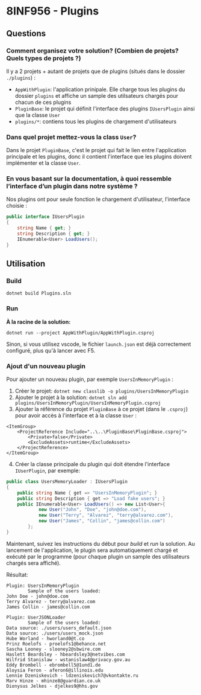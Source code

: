# 8INF956 - Plugins

## Questions
### Comment organisez votre solution? (Combien de projets? Quels types de projets ?)

Il y a 2 projets + autant de projets que de plugins (situés dans le dossier `./plugins`) :
- `AppWithPlugin`: l'application prinipale. Elle charge tous les plugins du dossier `plugins` et affiche un sample des utilsateurs chargés pour chacun de ces plugins
- `PluginBase`: le projet qui définit l'interface des plugins `IUsersPlugin` ainsi que la classe `User`
- `plugins/*`: contiens tous les plugins de chargement d'utilisateurs


### Dans quel projet mettez-vous la class `User`? 
Dans le projet `PluginBase`, c'est le projet qui fait le lien entre l'application principale et les plugins, donc il contient l'interface que les plugins doivent implémenter et la classe `User`.


### En vous basant sur la documentation, à quoi ressemble l’interface d’un plugin dans notre système ? 
Nos plugins ont pour seule fonction le chargement d'utilisateur, l'interface choisie :

```csharp
public interface IUsersPlugin
{
    string Name { get; }
    string Description { get; }
    IEnumerable<User> LoadUsers();
}
```

## Utilisation

### Build
```
dotnet build Plugins.sln
```

### Run
**À la racine de la solution:**
```
dotnet run --project AppWithPlugin/AppWithPlugin.csproj
```
Sinon, si vous utilisez vscode, le fichier `launch.json` est déjà correctement configuré, plus qu'à lancer avec F5.


### Ajout d'un nouveau plugin
Pour ajouter un nouveau plugin, par exemple `UsersInMemoryPlugin` :
1. Créer le projet: `dotnet new classlib -o plugins/UsersInMemoryPlugin`
2. Ajouter le projet à la solution: `dotnet sln add plugins/UsersInMemoryPlugin/UsersInMemoryPlugin.csproj`
3. Ajouter la référence du projet `PluginBase` à ce projet (dans le `.csproj`) pour avoir accès à l'interface et à la classe `User` :
```
<ItemGroup>
    <ProjectReference Include="..\..\PluginBase\PluginBase.csproj">
        <Private>false</Private>
        <ExcludeAssets>runtime</ExcludeAssets>
    </ProjectReference>
</ItemGroup>
```
4. Créer la classe principale du plugin qui doit étendre l'interface `IUserPlugin`, par exemple:
```csharp
public class UsersMemoryLoader : IUsersPlugin
{
    public string Name { get => "UsersInMemoryPlugin"; }
    public string Description { get => "Load fake users"; }
    public IEnumerable<User> LoadUsers() => new List<User>{
            new User("John", "Doe", "john@doe.com"),
            new User("Terry", "Alvarez", "terry@alvarez.com"),
            new User("James", "Collin", "james@collin.com")
        };
}
```

Maintenant, suivez les instructions du début pour *build* et *run* la solution. Au lancement de l'application, le plugin sera automatiquement chargé et exécuté par le programme (pour chaque plugin un sample des utilisateurs chargés sera affiché).

Résultat: 
```
Plugin: UsersInMemoryPlugin
        Sample of the users loaded:
John Doe - john@doe.com
Terry Alvarez - terry@alvarez.com
James Collin - james@collin.com

Plugin: UserJSONLoader
        Sample of the users loaded:
Data source: ./users/users_default.json
Data source: ./users/users_mock.json
Hube Worland - hworland0@t.co
Prinz Roelofs - proelofs1@behance.net
Sascha Looney - slooney2@sbwire.com
Haslett Beardsley - hbeardsley3@netvibes.com
Wilfrid Stanislaw - wstanislaw4@privacy.gov.au
Eddy Brombell - ebrombell5@1und1.de
Aloysia Feron - aferon6@illinois.edu
Lennie Dzeniskevich - ldzeniskevich7@vkontakte.ru
Marv Hinze - mhinze8@guardian.co.uk
Dionysus Jelkes - djelkes9@hhs.gov
```
